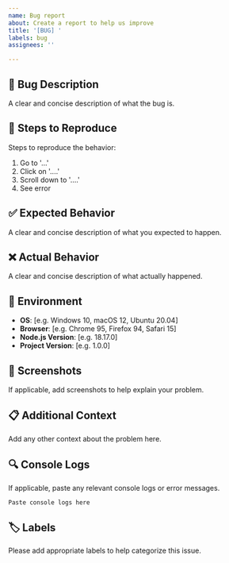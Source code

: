 ```yaml
---
name: Bug report
about: Create a report to help us improve
title: '[BUG] '
labels: bug
assignees: ''

---
```


## 🐛 Bug Description
A clear and concise description of what the bug is.

## 🔄 Steps to Reproduce
Steps to reproduce the behavior:
1. Go to '...'
2. Click on '....'
3. Scroll down to '....'
4. See error

## ✅ Expected Behavior
A clear and concise description of what you expected to happen.

## ❌ Actual Behavior
A clear and concise description of what actually happened.

## 📱 Environment
- **OS**: [e.g. Windows 10, macOS 12, Ubuntu 20.04]
- **Browser**: [e.g. Chrome 95, Firefox 94, Safari 15]
- **Node.js Version**: [e.g. 18.17.0]
- **Project Version**: [e.g. 1.0.0]

## 📸 Screenshots
If applicable, add screenshots to help explain your problem.

## 📋 Additional Context
Add any other context about the problem here.

## 🔍 Console Logs
If applicable, paste any relevant console logs or error messages.

```
Paste console logs here
```

## 🏷️ Labels
Please add appropriate labels to help categorize this issue.
